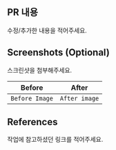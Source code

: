 ## PR 내용

수정/추가한 내용을 적어주세요.

## Screenshots (Optional)

스크린샷을 첨부해주세요.

| Before | After |
|---|:---:|
| `Before Image` | `After image` |

## References

작업에 참고하셨던 링크를 적어주세요.